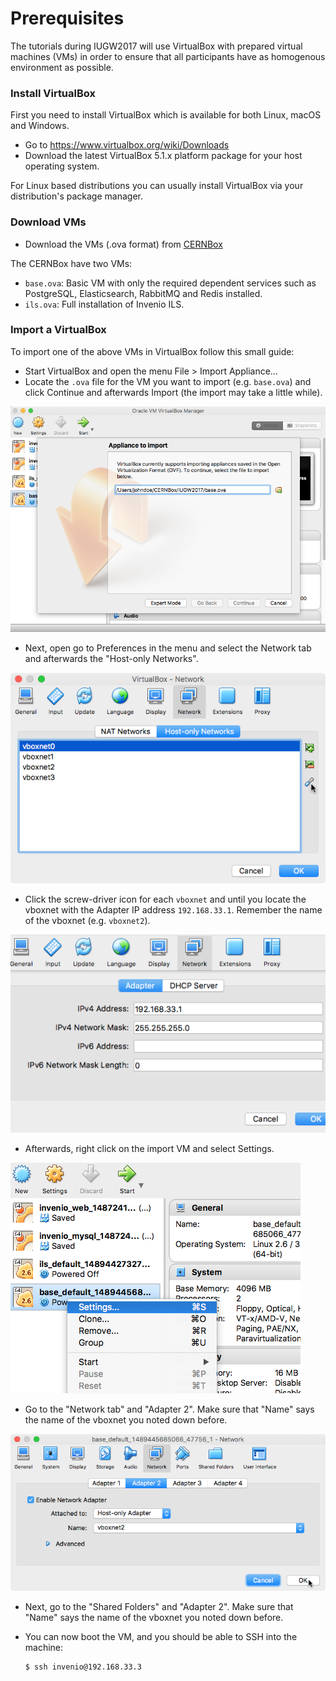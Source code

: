 # Prerequisites

The tutorials during IUGW2017 will use VirtualBox with prepared virtual
machines (VMs) in order to ensure that all participants have as homogenous
environment as possible.

### Install VirtualBox

First you need to install VirtualBox which is available for both Linux, macOS
and Windows.

- Go to https://www.virtualbox.org/wiki/Downloads
- Download the latest VirtualBox 5.1.x platform package for your host
 operating system.

For Linux based distributions you can usually install VirtualBox via your
distribution's package manager.

### Download VMs

- Download the VMs (.ova format) from
  [CERNBox](https://cernbox.cern.ch/index.php/s/jUNHec9PyZEGhml)

The CERNBox have two VMs:

- ``base.ova``: Basic VM with only the required dependent services such as
  PostgreSQL, Elasticsearch, RabbitMQ and Redis installed.
- ``ils.ova``: Full installation of Invenio ILS.

### Import a VirtualBox

To import one of the above VMs in VirtualBox follow this small guide:

- Start VirtualBox and open the menu File > Import Appliance...
- Locate the ``.ova`` file for the VM you want to import (e.g. ``base.ova``)
  and click Continue and afterwards Import (the import may take a little
  while).

<img src="step1.png" />

- Next, open go to Preferences in the menu and select the Network tab and
  afterwards the "Host-only Networks".

<img src="step2.png" />

- Click the screw-driver icon for each ``vboxnet`` and until you locate the
  vboxnet with the Adapter IP address ``192.168.33.1``. Remember the name of
  the vboxnet (e.g. ``vboxnet2``).

<img src="step3.png" />

- Afterwards, right click on the import VM and select Settings.

<img src="step4.png" />

- Go to the "Network tab" and "Adapter 2". Make sure that "Name" says the name
  of the vboxnet you noted down before.

<img src="step5.png" />

- Next, go to the "Shared Folders" and "Adapter 2". Make sure that "Name" says the name
  of the vboxnet you noted down before.

- You can now boot the VM, and you should be able to SSH into the machine:

  ```console
  $ ssh invenio@192.168.33.3
  ```
